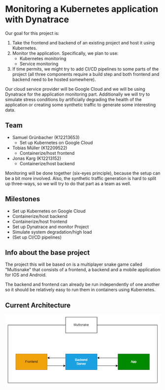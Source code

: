 # Monitoring a Kubernetes application with Dynatrace

Our goal for this project is:
1. Take the frontend and backend of an existing project and host it using Kubernetes.
2. Monitor the application. Specifically, we plan to use:
   - Kubernetes monitoring
   - Service monitoring
3. If time permits, we might try to add CI/CD pipelines to some parts of the project (all three components require a build step and both frontend and backend need to be hosted somewhere).

Our cloud service provider will be Google Cloud and we will be using Dynatrace for the application monitoring part.
Additionally we will try to simulate stress conditions by artificially degrading the health of the application or creating some synthetic traffic to generate some interesting data.

## Team
- Samuel Grünbacher (K12213653)
  - Set up Kubernetes on Google Cloud
- Tobias Müller (K12209522)
  - Containerize/host frontend
- Jonas Karg (K12213152)
  - Containerize/host backend

Monitoring will be done together (six-eyes principle), because the setup can be a bit more involved.
Also, the synthetic traffic generation is hard to split up three-ways, so we will try to do that part as a team as well.

## Milestones
- Set up Kubernetes on Google Cloud
- Containerize/host backend
- Containerize/host frontend
- Set up Dynatrace and monitor Project
- Simulate system degradation/high load
- (Set up CI/CD pipelines)

## Info about the base project
The project this will be based on is a multiplayer snake game called "Multisnake" that consists of a frontend, a backend and a mobile application for IOS and Android.

The backend and frontend can already be run independently of one another so it should be relatively easy to run them in containers using Kubernetes.

## Current Architecture
![Multisnake architecture](multisnake-architecture.png)
